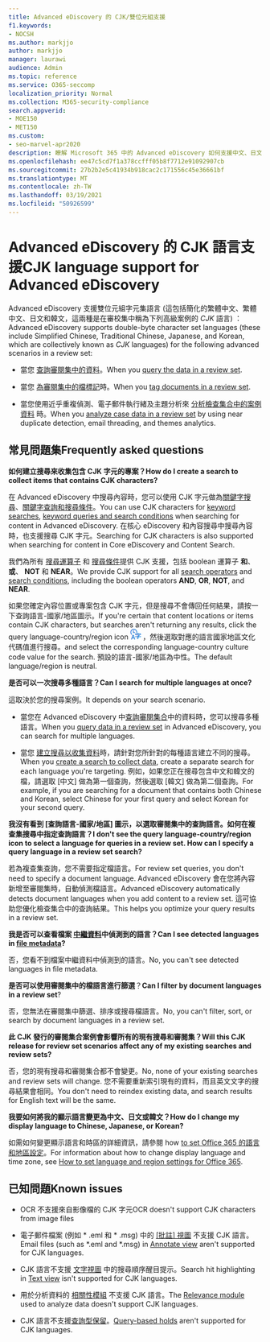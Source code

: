 ```yaml
---
title: Advanced eDiscovery 的 CJK/雙位元組支援
f1.keywords:
- NOCSH
ms.author: markjjo
author: markjjo
manager: laurawi
audience: Admin
ms.topic: reference
ms.service: O365-seccomp
localization_priority: Normal
ms.collection: M365-security-compliance
search.appverid:
- MOE150
- MET150
ms.custom:
- seo-marvel-apr2020
description: 瞭解 Microsoft 365 中的 Advanced eDiscovery 如何支援中文、日文和韓文 (CJK) 語言，使用雙位元組字元集。
ms.openlocfilehash: ee47c5cd7f1a378ccfff05b8f7712e91092907cb
ms.sourcegitcommit: 27b2b2e5c41934b918cac2c171556c45e36661bf
ms.translationtype: MT
ms.contentlocale: zh-TW
ms.lasthandoff: 03/19/2021
ms.locfileid: "50926599"
---
```

# <a name="cjk-language-support-for-advanced-ediscovery"></a><span data-ttu-id="14b4d-103">Advanced eDiscovery 的 CJK 語言支援</span><span class="sxs-lookup"><span data-stu-id="14b4d-103">CJK language support for Advanced eDiscovery</span></span>

<span data-ttu-id="14b4d-104">Advanced eDiscovery 支援雙位元組字元集語言 (這包括簡化的繁體中文、繁體中文、日文和韓文，這兩種是在審校集中稱為下列高級案例的 *CJK* 語言) ：</span><span class="sxs-lookup"><span data-stu-id="14b4d-104">Advanced eDiscovery supports double-byte character set languages (these include Simplified Chinese, Traditional Chinese, Japanese, and Korean, which are collectively known as *CJK* languages) for the following advanced scenarios in a review set:</span></span>

- <span data-ttu-id="14b4d-105">當您 [查詢審閱集中的資料](review-set-search.md)。</span><span class="sxs-lookup"><span data-stu-id="14b4d-105">When you [query the data in a review set](review-set-search.md).</span></span>

- <span data-ttu-id="14b4d-106">當您 [為審閱集中的檔標記](tagging-documents.md)時。</span><span class="sxs-lookup"><span data-stu-id="14b4d-106">When you [tag documents in a review set](tagging-documents.md).</span></span>

- <span data-ttu-id="14b4d-107">當您使用近乎重複偵測、電子郵件執行緒及主題分析來 [分析檢查集合中的案例資料](analyzing-data-in-review-set.md) 時。</span><span class="sxs-lookup"><span data-stu-id="14b4d-107">When you [analyze case data in a review set](analyzing-data-in-review-set.md) by using near duplicate detection, email threading, and themes analytics.</span></span>

## <a name="frequently-asked-questions"></a><span data-ttu-id="14b4d-108">常見問題集</span><span class="sxs-lookup"><span data-stu-id="14b4d-108">Frequently asked questions</span></span>

<span data-ttu-id="14b4d-109">**如何建立搜尋來收集包含 CJK 字元的專案？**</span><span class="sxs-lookup"><span data-stu-id="14b4d-109">**How do I create a search to collect items that contains CJK characters?**</span></span>

<span data-ttu-id="14b4d-110">在 Advanced eDiscovery 中搜尋內容時，您可以使用 CJK 字元做為[關鍵字搜尋](building-search-queries.md#keyword-searches)、[關鍵字查詢和搜尋條件](keyword-queries-and-search-conditions.md)。</span><span class="sxs-lookup"><span data-stu-id="14b4d-110">You can use CJK characters for [keyword searches](building-search-queries.md#keyword-searches), [keyword queries and search conditions](keyword-queries-and-search-conditions.md) when searching for content in Advanced eDiscovery.</span></span> <span data-ttu-id="14b4d-111">在核心 eDiscovery 和內容搜尋中搜尋內容時，也支援搜尋 CJK 字元。</span><span class="sxs-lookup"><span data-stu-id="14b4d-111">Searching for CJK characters is also supported when searching for content in Core eDiscovery and Content Search.</span></span>

<span data-ttu-id="14b4d-112">我們為所有 [搜尋運算子](keyword-queries-and-search-conditions.md#search-operators) 和 [搜尋條件](keyword-queries-and-search-conditions.md#search-conditions)提供 CJK 支援，包括 boolean 運算子 **和**、 **或**、 **NOT** 和 **NEAR**。</span><span class="sxs-lookup"><span data-stu-id="14b4d-112">We provide CJK support for all [search operators](keyword-queries-and-search-conditions.md#search-operators) and [search conditions](keyword-queries-and-search-conditions.md#search-conditions), including the boolean operators **AND**, **OR**, **NOT**, and **NEAR**.</span></span>

<span data-ttu-id="14b4d-113">如果您確定內容位置或專案包含 CJK 字元，但是搜尋不會傳回任何結果，請按一下查詢語言-國家/地區圖示。</span><span class="sxs-lookup"><span data-stu-id="14b4d-113">If you're certain that content locations or items contain CJK characters, but searches aren't returning any results, click the query language-country/region icon</span></span> ![查詢語言-內容搜尋中的國家/地區圖示](../media/8d4b60c8-e1f1-40f9-88ae-ee2a7eca0886.png) <span data-ttu-id="14b4d-115">，然後選取對應的語言國家地區文化代碼值進行搜尋。</span><span class="sxs-lookup"><span data-stu-id="14b4d-115">and select the corresponding language-country culture code value for the search.</span></span> <span data-ttu-id="14b4d-116">預設的語言-國家/地區為中性。</span><span class="sxs-lookup"><span data-stu-id="14b4d-116">The default language/region is neutral.</span></span>

<span data-ttu-id="14b4d-117">**是否可以一次搜尋多種語言？**</span><span class="sxs-lookup"><span data-stu-id="14b4d-117">**Can I search for multiple languages at once?**</span></span>

<span data-ttu-id="14b4d-118">這取決於您的搜尋案例。</span><span class="sxs-lookup"><span data-stu-id="14b4d-118">It depends on your search scenario.</span></span>

- <span data-ttu-id="14b4d-119">當您在 Advanced eDiscovery 中[查詢審閱集合](review-set-search.md)中的資料時，您可以搜尋多種語言。</span><span class="sxs-lookup"><span data-stu-id="14b4d-119">When you [query data in a review set](review-set-search.md) in Advanced eDiscovery, you can search for multiple languages.</span></span>

- <span data-ttu-id="14b4d-120">當您 [建立搜尋以收集資料](create-search-to-collect-data.md)時，請針對您所針對的每種語言建立不同的搜尋。</span><span class="sxs-lookup"><span data-stu-id="14b4d-120">When you [create a search to collect data](create-search-to-collect-data.md), create a separate search for each language you're targeting.</span></span> <span data-ttu-id="14b4d-121">例如，如果您正在搜尋包含中文和韓文的檔，請選取 [中文] 做為第一個查詢，然後選取 [韓文] 做為第二個查詢。</span><span class="sxs-lookup"><span data-stu-id="14b4d-121">For example, if you are searching for a document that contains both Chinese and Korean, select Chinese for your first query and select Korean for your second query.</span></span>

<span data-ttu-id="14b4d-122">**我沒有看到 [查詢語言-國家/地區] 圖示，以選取審閱集中的查詢語言。如何在複查集搜尋中指定查詢語言？**</span><span class="sxs-lookup"><span data-stu-id="14b4d-122">**I don't see the query language-country/region icon to select a language for queries in a review set. How can I specify a query language in a review set search?**</span></span>

<span data-ttu-id="14b4d-123">若為複查集查詢，您不需要指定檔語言。</span><span class="sxs-lookup"><span data-stu-id="14b4d-123">For review set queries, you don't need to specify a document language.</span></span> <span data-ttu-id="14b4d-124">Advanced eDiscovery 會在您將內容新增至審閱集時，自動偵測檔語言。</span><span class="sxs-lookup"><span data-stu-id="14b4d-124">Advanced eDiscovery automatically detects document languages when you add content to a review set.</span></span> <span data-ttu-id="14b4d-125">這可協助您優化檢查集合中的查詢結果。</span><span class="sxs-lookup"><span data-stu-id="14b4d-125">This helps you optimize your query results in a review set.</span></span>

<span data-ttu-id="14b4d-126">**我是否可以查看檔案 [中繼資料](view-documents-in-review-set.md#file-metadata)中偵測到的語言？**</span><span class="sxs-lookup"><span data-stu-id="14b4d-126">**Can I see detected languages in [file metadata](view-documents-in-review-set.md#file-metadata)?**</span></span>

<span data-ttu-id="14b4d-127">否，您看不到檔案中繼資料中偵測到的語言。</span><span class="sxs-lookup"><span data-stu-id="14b4d-127">No, you can't see detected languages in file metadata.</span></span>

<span data-ttu-id="14b4d-128">**是否可以使用審閱集中的檔語言進行篩選**？</span><span class="sxs-lookup"><span data-stu-id="14b4d-128">**Can I filter by document languages in a review set**?</span></span>

<span data-ttu-id="14b4d-129">否，您無法在審閱集中篩選、排序或搜尋檔語言。</span><span class="sxs-lookup"><span data-stu-id="14b4d-129">No, you can't filter, sort, or search by document languages in a review set.</span></span>

<span data-ttu-id="14b4d-130">**此 CJK 發行的審閱集合案例會影響所有的現有搜尋和審閱集？**</span><span class="sxs-lookup"><span data-stu-id="14b4d-130">**Will this CJK release for review set scenarios affect any of my existing searches and review sets?**</span></span>

<span data-ttu-id="14b4d-131">否，您的現有搜尋和審閱集合都不會變更。</span><span class="sxs-lookup"><span data-stu-id="14b4d-131">No, none of your existing searches and review sets will change.</span></span> <span data-ttu-id="14b4d-132">您不需要重新索引現有的資料，而且英文文字的搜尋結果會相同。</span><span class="sxs-lookup"><span data-stu-id="14b4d-132">You don't need to reindex existing data, and search results for English text will be the same.</span></span>

<span data-ttu-id="14b4d-133">**我要如何將我的顯示語言變更為中文、日文或韓文？**</span><span class="sxs-lookup"><span data-stu-id="14b4d-133">**How do I change my display language to Chinese, Japanese, or Korean?**</span></span>

<span data-ttu-id="14b4d-134">如需如何變更顯示語言和時區的詳細資訊，請參閱 how [to set Office 365 的語言和地區設定](/office365/troubleshoot/access-management/set-language-and-region)。</span><span class="sxs-lookup"><span data-stu-id="14b4d-134">For information about how to change display language and time zone, see [How to set language and region settings for Office 365](/office365/troubleshoot/access-management/set-language-and-region).</span></span>

## <a name="known-issues"></a><span data-ttu-id="14b4d-135">已知問題</span><span class="sxs-lookup"><span data-stu-id="14b4d-135">Known issues</span></span>

- <span data-ttu-id="14b4d-136">OCR 不支援來自影像檔的 CJK 字元</span><span class="sxs-lookup"><span data-stu-id="14b4d-136">OCR doesn't support CJK characters from image files</span></span>

- <span data-ttu-id="14b4d-137">電子郵件檔案 (例如 \* .eml 和 \* .msg) 中的 [ [批註] 視圖](view-documents-in-review-set.md#annotate-view) 不支援 CJK 語言。</span><span class="sxs-lookup"><span data-stu-id="14b4d-137">Email files (such as \*.eml and \*.msg) in [Annotate view](view-documents-in-review-set.md#annotate-view) aren't supported for CJK languages.</span></span>

- <span data-ttu-id="14b4d-138">CJK 語言不支援 [文字視圖](view-documents-in-review-set.md#text-view) 中的搜尋順序醒目提示。</span><span class="sxs-lookup"><span data-stu-id="14b4d-138">Search hit highlighting in [Text view](view-documents-in-review-set.md#text-view) isn't supported for CJK languages.</span></span>

- <span data-ttu-id="14b4d-139">用於分析資料的 [相關性模組](using-relevance.md) 不支援 CJK 語言。</span><span class="sxs-lookup"><span data-stu-id="14b4d-139">The [Relevance module](using-relevance.md) used to analyze data doesn't support CJK languages.</span></span>

- <span data-ttu-id="14b4d-140">CJK 語言不支援[查詢型保留](managing-holds.md#manage-non-custodial-holds)。</span><span class="sxs-lookup"><span data-stu-id="14b4d-140">[Query-based holds](managing-holds.md#manage-non-custodial-holds) aren't supported for CJK languages.</span></span>